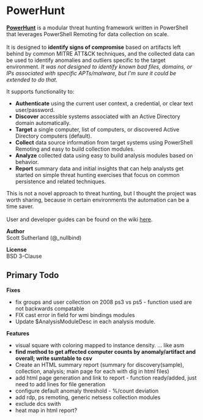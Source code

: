 # PowerHunt
<a href="https://github.com/NetSPI/PowerHunt/wiki"><strong>PowerHunt</strong></a> is a modular threat hunting framework written in PowerShell that leverages PowerShell Remoting for data collection on scale. <br><br> 
It is designed to <strong>identify signs of compromise</strong> based on artifacts left behind by common MITRE ATT&CK techniques, and the collected data can be used to identify anomalies and outliers specific to the target environment.  <em>It was not designed to identify known bad files, domains, or IPs associated with specific APTs/malware, but I'm sure it could be extended to do that.</em> 

It supports functionality to:
* <strong>Authenticate</strong> using the current user context, a credential, or clear text user/password.
* <strong>Discover</strong> accessible systems associated with an Active Directory domain automatically.
* <strong>Target</strong> a single computer, list of computers, or discovered Active Directory computers (default).
* <strong>Collect</strong> data source information from target systems using PowerShell Remoting and easy to build collection modules.
* <strong>Analyze</strong> collected data using easy to build analysis modules based on behavior.
* <strong>Report</strong> summary data and initial insights that can help analysts get started on simple threat hunting exercises that focus on common persistence and related techniques.

This is not a novel approach to threat hunting, but I thought the project was worth sharing, because in certain environments the automation can be a time saver. <br><br>
User and developer guides can be found on the wiki  <a href="https://github.com/NetSPI/PowerHunt/wiki">here</a>.<Br>

<strong>Author</strong><Br>
Scott Sutherland (@_nullbind) <Br>

<strong>License</strong><Br>
BSD 3-Clause

Primary Todo
--
**Fixes**
* fix groups and user collection on 2008 ps3 vs ps5 - function used are not backwards compatable
* FIX cast error in field for wmi bindings modules
* Update $AnalysisModuleDesc in each analysis module.

  
**Features**
* visual square with coloring mapped to instance density.  ... like asm
* **find method to get affected computer counts by anomaly/artifact and overall; write sumtable to csv**
* Create an HTML summary report (summary for discovery(sample), collection, analysis; main page for each with dig in html files)
* add html page generation and link to report - function ready/added, just need to add lines for file generation
* configure default anomaly threshold - %/count deviation 
* add rdp, ps remoting, generic netsess collection modules
* exclude dcs swith
* heat map in html report?


  







